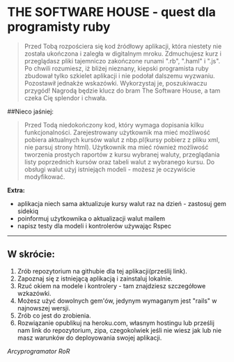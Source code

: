 THE SOFTWARE HOUSE - quest dla programisty ruby
===============================================

> Przed Tobą rozpościera się kod źródłowy aplikacji, która niestety nie została ukończona i zaległa w digitalnym mroku. Zdmuchujesz kurz i przeglądasz pliki tajemniczo zakończone runami ".rb", ".haml" i ".js". Po chwili rozumiesz, iż bliżej nieznany, kiepski programista ruby zbudował tylko szkielet aplikacji i nie podołał dalszemu wyzwaniu. Pozostawił  jednakże wskazówki. Wykorzystaj je, poszukiwaczu przygód! Nagrodą będzie klucz do bram The Software House, a tam czeka Cię splendor i chwała.

##Nieco jaśniej:

> Przed Todą niedokończony kod, który wymaga dopisania kilku funkcjonalności. Zarejestrowany użytkownik ma mieć możliwość pobiera aktualnych kursów walut z nbp.pl(kursy pobierz z pliku xml, nie parsuj strony html). Użytkownik ma mieć również możliwość tworzenia prostych raportów z kursu wybranej waluty, przeglądania listy poprzednich kursów oraz tabeli walut z wybranego kursu. Do obsługi walut użyj istniejąch modeli - możesz je oczywiście modyfikować. 

**Extra:**

* aplikacja niech sama aktualizuje kursy walut raz na dzień - zastosuj gem sidekiq
* poinformuj użytkownika o aktualizacji walut mailem
* napisz testy dla modeli i kontrolerów używając Rspec


----
## W skrócie:

1. Zrób repozytorium na githubie dla tej aplikacji(prześlij link).
2. Zapoznaj się z istniejącą aplikacją i zainstaluj lokalnie.
3. Rzuć okiem na modele i kontrolery - tam znajdziesz szczegółowe wzkazówki.
4. Możesz użyć dowolnych gem'ów, jedynym wymaganym jest "rails" w najnowszej wersji.
5. Zrób co jest do zrobienia.
6. Rozwiązanie opublikuj na heroku.com, własnym hostingu lub prześlij nam link do repozytorium, zipa, czegokolwiek jeśli nie wiesz jak lub nie masz warunków do deployowania swojej aplikacji. 


*Arcyprogramator RoR*



